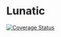 # Lunatic

[![Coverage Status](https://coveralls.io/repos/github/gabilaza/lunatic/badge.svg?branch=main)](https://coveralls.io/github/gabilaza/lunatic?branch=main)

